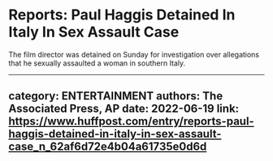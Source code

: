 # Reports: Paul Haggis Detained In Italy In Sex Assault Case

The film director was detained on Sunday for investigation over allegations that he sexually assaulted a woman in southern Italy.

---
category: ENTERTAINMENT
authors: The Associated Press, AP
date: 2022-06-19
link: https://www.huffpost.com/entry/reports-paul-haggis-detained-in-italy-in-sex-assault-case_n_62af6d72e4b04a61735e0d6d
---
